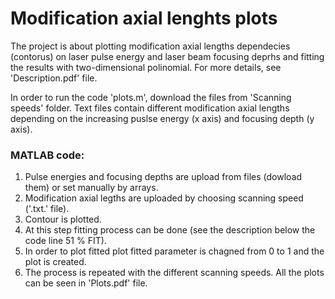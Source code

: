 
# Modification axial lenghts plots

The project is about plotting modification axial lengths dependecies (contorus) on laser pulse energy and laser beam focusing deprhs and fitting the results with two-dimensional polinomial. For more details, see 'Description.pdf' file.

In order to run the code 'plots.m', download the files from 'Scanning speeds' folder. Text files contain different modification axial lengths depending on the increasing puslse energy (x axis) and focusing depth (y axis).

### MATLAB code:
1) Pulse energies and focusing depths are upload from files (dowload them) or set manually by arrays. 
2) Modification axial legths are uploaded by choosing scanning speed ('.txt.' file).
3) Contour is plotted.
4) At this step fitting process can be done (see the description below the code line 51 % FIT).
5) In order to plot fitted plot fitted parameter is chagned from 0 to 1 and the plot is created.
6) The process is repeated with the different scanning speeds. All the plots can be seen in 'Plots.pdf' file.

